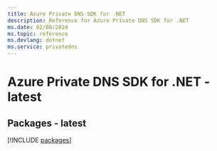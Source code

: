 ```yaml
---
title: Azure Private DNS SDK for .NET
description: Reference for Azure Private DNS SDK for .NET
ms.date: 02/08/2024
ms.topic: reference
ms.devlang: dotnet
ms.service: privatedns
---
```

# Azure Private DNS SDK for .NET - latest
## Packages - latest
[!INCLUDE [packages](private-dns-index.md)]